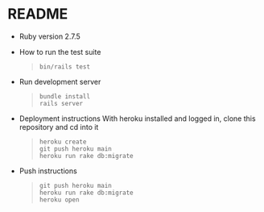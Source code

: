 # README

- Ruby version
  2.7.5

- How to run the test suite

  > `bin/rails test`

- Run development server

  > ```
  > bundle install
  > rails server
  > ```

- Deployment instructions
  With heroku installed and logged in, clone this repository and cd into it
  > ```
  > heroku create
  > git push heroku main
  > heroku run rake db:migrate
  > ```
- Push instructions
  > ```
  > git push heroku main
  > heroku run rake db:migrate
  > heroku open
  > ```

